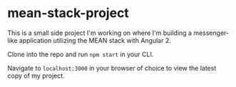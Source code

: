 # mean-stack-project

This is a small side project I'm working on where I'm building a messenger-like application utilizing the MEAN stack with Angular 2. 

Clone into the repo and run `npm start` in your CLI. 

Navigate to `localhost:3000` in your browser of choice to view the latest copy of my project.
